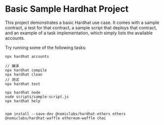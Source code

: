 # Basic Sample Hardhat Project

This project demonstrates a basic Hardhat use case. It comes with a sample contract, a test for that contract, a sample script that deploys that contract, and an example of a task implementation, which simply lists the available accounts.

Try running some of the following tasks:

```shell
npx hardhat accounts

// 编译
npx hardhat compile
npx hardhat clean
// 测试
npx hardhat test

npx hardhat node
node scripts/sample-script.js
npx hardhat help


npm install --save-dev @nomiclabs/hardhat-ethers ethers @nomiclabs/hardhat-waffle ethereum-waffle chai
```

